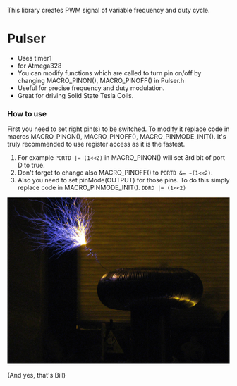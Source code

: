 This library creates PWM signal of variable frequency and duty cycle.

# Pulser
- Uses timer1
- for Atmega328
- You can modify functions which are called to turn pin on/off by changing MACRO_PINON(), MACRO_PINOFF() in Pulser.h
- Useful for precise frequency and duty modulation.
- Great for driving Solid State Tesla Coils.

### How to use
First you need to set right pin(s) to be switched. To modify it replace code in macros MACRO_PINON(), MACRO_PINOFF(), MACRO_PINMODE_INIT(). It's truly recommended to use register access as it is the fastest.  
1. For example ```PORTD |= (1<<2)``` in MACRO_PINON() will set 3rd bit of port D to true.  
2. Don't forget to change also MACRO_PINOFF() to ```PORTD &= ~(1<<2)```.  
3. Also you need to set pinMode(OUTPUT) for those pins. To do this simply replace code in MACRO_PINMODE_INIT(). ```DDRD |= (1<<2)```

![Alt text](YVOF3y5.jpg?raw=true "")

(And yes, that's Bill)

